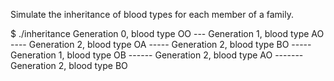Simulate the inheritance of blood types for each member of a family.

$ ./inheritance
Generation 0, blood type OO
---    Generation 1, blood type AO
----     Generation 2, blood type OA
-----      Generation 2, blood type BO
-----   Generation 1, blood type OB
 ------    Generation 2, blood type AO
 -------    Generation 2, blood type BO
